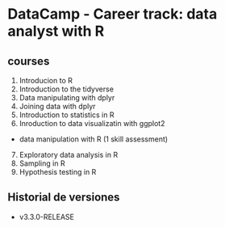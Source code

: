 # DataCamp - Career track: data analyst with R

## courses

1. Introducion to R
2. Introduction to the tidyverse
3. Data manipulating with dplyr
4. Joining data with dplyr
5. Introduction to statistics in R
6. Inroduction to data visualizatin with ggplot2
* data manipulation with R (1 skill assessment)
7. Exploratory data analysis in R
8. Sampling in R
9. Hypothesis testing in R

## Historial de versiones

* v3.3.0-RELEASE